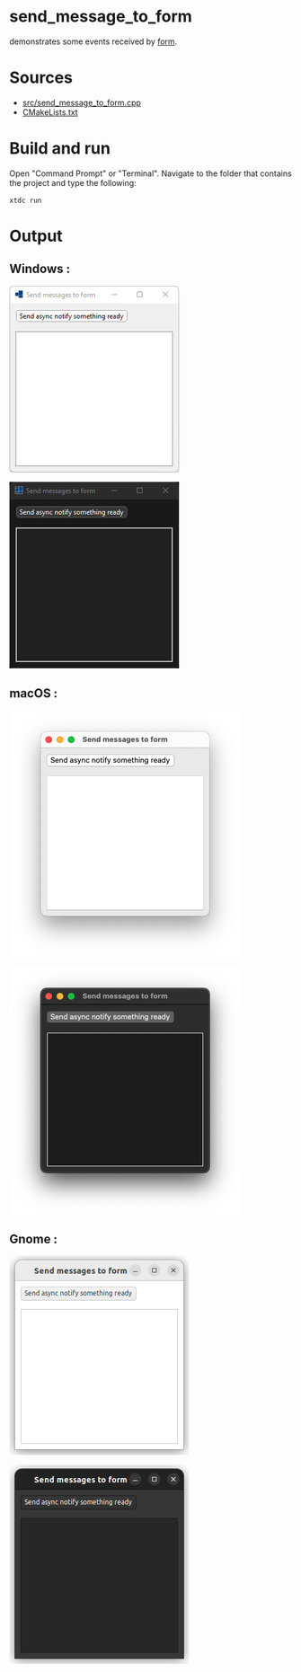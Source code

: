 # send_message_to_form

demonstrates some events received by [form](../../../../src/xtd.forms/include/xtd/forms/form.h).

# Sources

* [src/send_message_to_form.cpp](src/send_message_to_form.cpp)
* [CMakeLists.txt](CMakeLists.txt)

# Build and run

Open "Command Prompt" or "Terminal". Navigate to the folder that contains the project and type the following:

```shell
xtdc run
```

# Output

## Windows :

![Screenshot](../../../../docs/pictures/examples/send_message_to_form_w.png)

![Screenshot](../../../../docs/pictures/examples/send_message_to_form_wd.png)

## macOS :

![Screenshot](../../../../docs/pictures/examples/send_message_to_form_m.png)

![Screenshot](../../../../docs/pictures/examples/send_message_to_form_md.png)

## Gnome :

![Screenshot](../../../../docs/pictures/examples/send_message_to_form_g.png)

![Screenshot](../../../../docs/pictures/examples/send_message_to_form_gd.png)
